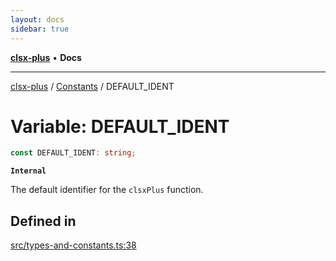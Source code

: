 ```yaml
---
layout: docs
sidebar: true
---
```


[**clsx-plus**](README.md) • **Docs**

---

[clsx-plus](README.md) / [Constants](Namespace.Constants.md) / DEFAULT_IDENT

# Variable: DEFAULT_IDENT

```ts
const DEFAULT_IDENT: string;
```

**`Internal`**

The default identifier for the `clsxPlus` function.

## Defined in

[src/types-and-constants.ts:38](https://github.com/HoodieCollin/clsx-plus/blob/6e1806c1d3df5a0086bcfb605a74045d54bc746a/src/types-and-constants.ts#L38)
